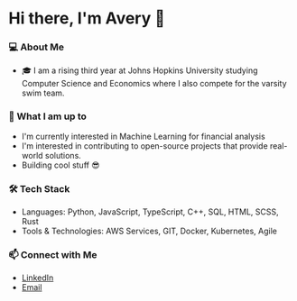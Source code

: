 # Hi there, I'm Avery 👋


### 💻 About Me
-  🎓 I am a rising third year at Johns Hopkins University studying Computer Science and Economics where I also compete for the varsity swim team.

### 🚀 What I am up to
- I'm currently interested in Machine Learning for financial analysis
- I'm interested in contributing to open-source projects that provide real-world solutions.
- Building cool stuff 😎

### 🛠 Tech Stack
- Languages: Python, JavaScript, TypeScript, C++, SQL, HTML, SCSS, Rust
- Tools & Technologies: AWS Services, GIT, Docker, Kubernetes, Agile

### 📫 Connect with Me
- [LinkedIn](https://www.linkedin.com/in/avery-clapp-062289245/)
- [Email](mailto:aclapp1@jh.edu)
